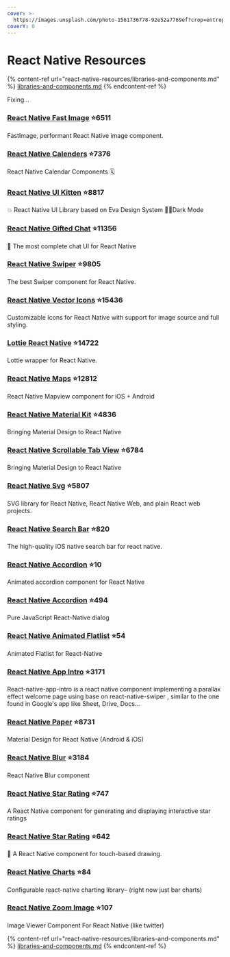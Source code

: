 ```yaml
---
cover: >-
  https://images.unsplash.com/photo-1561736778-92e52a7769ef?crop=entropy&cs=srgb&fm=jpg&ixid=MnwxOTcwMjR8MHwxfHNlYXJjaHwxfHxSZWFjdCUyME5hdGl2ZXxlbnwwfHx8fDE2NDA0NzA0ODY&ixlib=rb-1.2.1&q=85
coverY: 0
---
```


# React Native Resources

{% content-ref url="react-native-resources/libraries-and-components.md" %}
[libraries-and-components.md](react-native-resources/libraries-and-components.md)
{% endcontent-ref %}

Fixing...

### [**React Native Fast Image**](https://github.com/DylanVann/react-native-fast-image) ⭐6511

FastImage, performant React Native image component.

### [**React Native Calenders**](https://github.com/wix/react-native-calendars) ⭐7376

React Native Calendar Components 🗓️

### [**React Native UI Kitten**](https://github.com/akveo/react-native-ui-kitten) ⭐8817

💥 React Native UI Library based on Eva Design System 🌚✨Dark Mode

### [**React Native Gifted Chat**](https://github.com/FaridSafi/react-native-gifted-chat) ⭐11356

💬 The most complete chat UI for React Native

### [**React Native Swiper**](https://github.com/leecade/react-native-swiper) ⭐9805

The best Swiper component for React Native.

### [**React Native Vector Icons**](https://github.com/oblador/react-native-vector-icons) ⭐15436

Customizable Icons for React Native with support for image source and full styling.

### [**Lottie React Native**](https://github.com/lottie-react-native/lottie-react-native) ⭐14722

Lottie wrapper for React Native.

### [**React Native Maps**](https://github.com/react-native-maps/react-native-maps) ⭐12812

React Native Mapview component for iOS + Android

### [**React Native Material Kit**](https://github.com/xinthink/react-native-material-kit) ⭐4836

Bringing Material Design to React Native

### [**React Native Scrollable Tab View**](https://github.com/ptomasroos/react-native-scrollable-tab-view) ⭐6784

Bringing Material Design to React Native

### [**React Native Svg**](https://github.com/react-native-svg/react-native-svg) ⭐5807

SVG library for React Native, React Native Web, and plain React web projects.

### [**React Native Search Bar**](https://github.com/umhan35/react-native-search-bar) ⭐820

The high-quality iOS native search bar for react native.

### [**React Native Accordion**](https://github.com/Gapur/react-native-accordion) ⭐10

Animated accordion component for React Native

### [**React Native Accordion**](https://github.com/mmazzarolo/react-native-dialog) ⭐494

Pure JavaScript React-Native dialog

### [**React Native Animated Flatlist**](https://github.com/vobi-io/react-native-animated-flatlist) ⭐54

Animated Flatlist for React-Native

### [**React Native App Intro**](https://github.com/FuYaoDe/react-native-app-intro) ⭐3171

React-native-app-intro is a react native component implementing a parallax effect welcome page using base on react-native-swiper , similar to the one found in Google's app like Sheet, Drive, Docs...

### [**React Native Paper**](https://github.com/callstack/react-native-paper) ⭐8731

Material Design for React Native (Android & iOS)

### [**React Native Blur**](https://github.com/Kureev/react-native-blur) ⭐3184

React Native Blur component

### [**React Native Star Rating**](https://github.com/djchie/react-native-star-rating) ⭐747

A React Native component for generating and displaying interactive star ratings

### [**React Native Star Rating**](https://github.com/jgrancher/react-native-sketch) ⭐642

🎨 A React Native component for touch-based drawing.

### [**React Native Charts**](https://github.com/PrazAs/react-native-charts) ⭐84

Configurable react-native charting library– (right now just bar charts)

### [**React Native Zoom Image**](https://github.com/Tinysymphony/react-native-zoom-image) ⭐107

Image Viewer Component For React Native (like twitter)

{% content-ref url="react-native-resources/libraries-and-components.md" %}
[libraries-and-components.md](react-native-resources/libraries-and-components.md)
{% endcontent-ref %}
